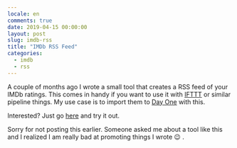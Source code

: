 ```yaml
---
locale: en
comments: true
date: 2019-04-15 00:00:00
layout: post
slug: imdb-rss
title: "IMDb RSS Feed"
categories:
  - imdb
  - rss
---
```


A couple of months ago I wrote a small tool that creates a RSS feed
of your IMDb ratings. This comes in handy if you want to use it with
[IFTTT](https://ifttt.com/) or similar pipeline things. My use case is
to import them to [Day One](https://dayoneapp.com/) with this.

Interested? Just go [here](http://imdbrss.bitboxer.de/) and try it out.

Sorry for not posting this earlier. Someone asked me about a tool like this
and I realized I am really bad at promoting things I wrote :wink: .

